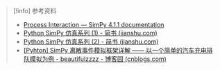 

> [!info] 参考资料
> - [Process Interaction — SimPy 4.1.1 documentation](https://simpy.readthedocs.io/en/latest/simpy_intro/process_interaction.html)
> - [Python SimPy 仿真系列 (1) - 简书 (jianshu.com)](https://www.jianshu.com/p/58be9567829c)
> - [Python SimPy 仿真系列 (2) - 简书 (jianshu.com)](https://www.jianshu.com/p/829f11deacef)
> - [[Pyhton] SimPy 离散事件模拟框架详解 —— 以一个简单的汽车充电排队模拟为例 - beautifulzzzz - 博客园 (cnblogs.com)](https://www.cnblogs.com/zjutlitao/p/16846050.html) 